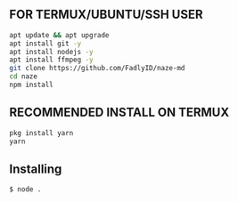 ## FOR TERMUX/UBUNTU/SSH USER
```bash
apt update && apt upgrade
apt install git -y
apt install nodejs -y
apt install ffmpeg -y
git clone https://github.com/FadlyID/naze-md
cd naze
npm install
```
## RECOMMENDED INSTALL ON TERMUX
```bash
pkg install yarn
yarn
```
## Installing
```bash
$ node .
```